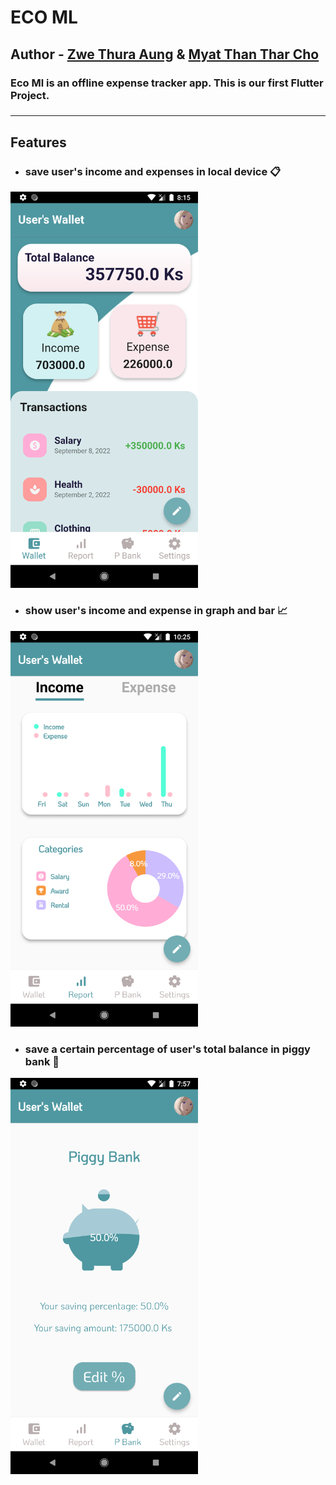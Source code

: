 # ECO ML

## Author - [Zwe Thura Aung](https://github.com/zwethu) &  [Myat Than Thar Cho](https://github.com/myatthantharcho)

 ### Eco Ml is an offline expense tracker app. This is our first Flutter Project.
 ###
<!-- > ### Special thanks to [Phyo Lin Maung](https://github.com/PhyoLinMg) , [Phone Min Myat](https://github.com/PhoneMinMyat) , [Kyaw Zay Ya Lin Tun](https://github.com/kyaw-codes) & [Naing Aung Luu](https://github.com/NaingAungLuu) for helping and giving advices during project. -->
---

## Features

 * ### save user's income and expenses in local device 📋
 
 <img src="https://github.com/zwethu/Eco_ml/blob/main/wallet.png" width="300">

 * ### show user's income and expense in graph and bar 📈

<img src="https://github.com/zwethu/Eco_ml/blob/main/report.png" width="300">

 * ### save a certain percentage of user's total balance in piggy bank 🐷

<img src="https://github.com/zwethu/Eco_ml/blob/main/piggybank.png" width="300">









